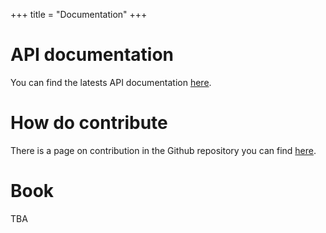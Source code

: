 +++
title = "Documentation"
+++

# API documentation

You can find the latests API documentation [here](https://docs.rs/linfa/).

# How do contribute

There is a page on contribution in the Github repository you can find [here](https://github.com/rust-ml/linfa/blob/master/CONTRIBUTE.md).

# Book

TBA
